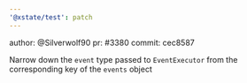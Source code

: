 ```yaml
---
'@xstate/test': patch
---
```


author: @Silverwolf90
pr: #3380
commit: cec8587

Narrow down the `event` type passed to `EventExecutor` from the corresponding key of the `events` object
